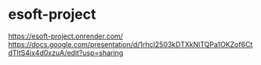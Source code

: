 # esoft-project
https://esoft-project.onrender.com/
https://docs.google.com/presentation/d/1rhcI2503kDTXkNlTQPa1OKZof6CtdTltS4jx4d0xzuA/edit?usp=sharing
